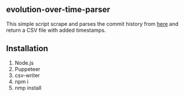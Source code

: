 ## evolution-over-time-parser

This simple script scrape and parses the commit history from [here](https://github.com/leilakaltouma/evolution-over-time/tree/main) and return a CSV file with added timestamps.

## Installation

1) Node.js 
2) Puppeteer 
3) csv-writer
4) npm i
5) nmp install
